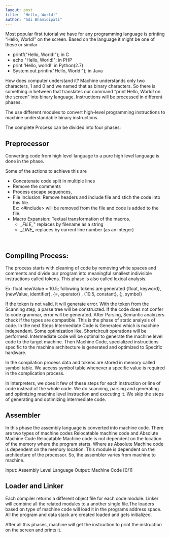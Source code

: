 ```yaml
---
layout: post
title:  "Hello, World!"
author: "Adi Bhamidipati"
---
```


Most popular first tutorial we have for any programming language is printing “Hello, World!” on the screen. Based on the language it might be one of these or similar

- printf("Hello, World!"); in C
- echo "Hello, World!"; in PHP
- print 'Hello, world!' in Python(2.7)
- System.out.println("Hello, World!"); in Java

How does computer understand it? Machine understands only two characters, 1 and 0 and we named that as binary characters. So there is something in between that translates our command “print Hello, World! on the screen” into binary language. Instructions will be processed in different phases.

The use different modules to convert high-level programming instructions to machine understandable binary instructions.

The complete Process can be divided into four phases:

## Preprocessor
Converting code from high level language to a pure high level language is done in the phase. <br />

Some of the actions to achieve this are <br />

* Concatenate code split in multiple lines
* Remove the comments
* Process escape sequences,
* File Inclusion: Remove headers and include file and stich the code into this file.
  <br />
  Ex: <#include> will be removed from the file and code is added to the file.
* Macro Expansion: Textual transformation of the macros.
  <br />
  + \__FILE\__" replaces by filename as a string
  + \__LINE\__ replaces by current line number (as an integer)
 <br />

## Compiling Process:
The process starts with cleaning of code by removing white spaces and comments and divide our program into meaningful smallest indivisible instructions called tokens. This phase is also called lexical analysis.

Ex: float newValue = 10.5; following tokens are generated {float, keyword}, {newValue, identifier}, {=, operator} , {10.5, constant}, {;, symbol}

If the token is not valid, it will generate error. With the token from the Scanning step, a parse tree will be constructed. If the code does not confer to code grammar, error will be generated. After Parsing, Semantic analyzers check if the types are compatible. This is the phase of static analysis of code. In the next Steps Intermediate Code is Generated which is machine Independent. Some optimization like, Shortcircuit operations will be performed. Intermediate code will be optimal to generate the machine level code to the target machine. Then Machine Code, specialized instructions specific to the machine architecture is generated and optimized to Specific hardware.

In the compilation process data and tokens are stored in memory called symbol table. We access symbol table whenever a specific value is required in the complication process. 

In Interpreters, we does it few of these steps for each instruction or line of code instead of the whole code. We do scanning, parsing and generating and optimizing machine level instruction and executing it. We skip the steps of generating and optimizing intermediate code.

## Assembler
In this phase the assembly language is converted into machine code. 
There are two types of machine codes Relocatable machine code and Absolute Machine Code
Relocatable Machine code is not dependent on the location of the memory where the program starts. Where as Absolute Machine code is dependent on the memory location.
This module is dependent on the architecture of the processor. So, the assembler varies from machine to machine.

Input: Assembly Level Language
Output: Machine Code [0/1]

## Loader and Linker
Each compiler returns a different object file for each code module. Linker will combine all the related modules to a another single file.The loaders based on type of machine code will load it in the programs address space. All the program and data stack are created loaded and gets initialized. 

After all this phases, machine will get the instruction to print the instruction on the screen and prints it.
